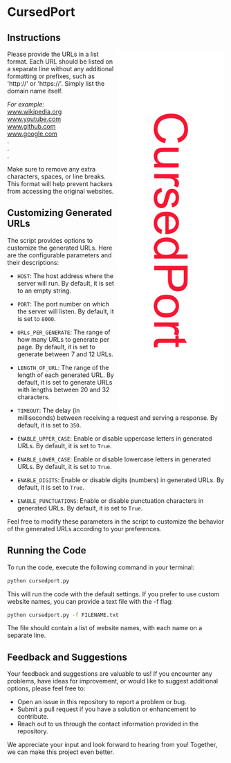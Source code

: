 # CursedPort
## Instructions
<a href="#">
<img align="right" width="250px" src="https://github.com/ZedUnknown/Cyber-Deception-Tools/blob/main/DeceptionLab/CursedPort/img/img.png" alt="Image"/>
</a>
Please provide the URLs in a list format. Each URL should be listed on a separate line without any additional formatting or prefixes, such as 'http://' or 'https://'. Simply list the domain name itself. 

_For example:_  
www.wikipedia.org  
www.youtube.com  
www.github.com  
www.google.com  
.  
.  
.


Make sure to remove any extra characters, spaces, or line breaks. This format will help prevent hackers from accessing the original websites.

## Customizing Generated URLs

The script provides options to customize the generated URLs. Here are the configurable parameters and their descriptions:

- `HOST`: The host address where the server will run. By default, it is set to an empty string.
- `PORT`: The port number on which the server will listen. By default, it is set to `8000`.

- `URLs_PER_GENERATE`: The range of how many URLs to generate per page. By default, it is set to generate between 7 and 12 URLs.
- `LENGTH_OF_URL`: The range of the length of each generated URL. By default, it is set to generate URLs with lengths between 20 and 32 characters.

- `TIMEOUT`: The delay (in milliseconds) between receiving a request and serving a response. By default, it is set to `350`.

- `ENABLE_UPPER_CASE`: Enable or disable uppercase letters in generated URLs. By default, it is set to `True`.
- `ENABLE_LOWER_CASE`: Enable or disable lowercase letters in generated URLs. By default, it is set to `True`.
- `ENABLE_DIGITS`: Enable or disable digits (numbers) in generated URLs. By default, it is set to `True`.
- `ENABLE_PUNCTUATIONS`: Enable or disable punctuation characters in generated URLs. By default, it is set to `True`.

Feel free to modify these parameters in the script to customize the behavior of the generated URLs according to your preferences.

## Running the Code

To run the code, execute the following command in your terminal:

```bash
python cursedport.py
```
This will run the code with the default settings. If you prefer to use custom website names, you can provide a text file with the -f flag:

```bash
python cursedport.py -f FILENAME.txt
```
The file should contain a list of website names, with each name on a separate line.

## Feedback and Suggestions

Your feedback and suggestions are valuable to us! If you encounter any problems, have ideas for improvement, or would like to suggest additional options, please feel free to:

- Open an issue in this repository to report a problem or bug.
- Submit a pull request if you have a solution or enhancement to contribute.
- Reach out to us through the contact information provided in the repository.

We appreciate your input and look forward to hearing from you! Together, we can make this project even better.
